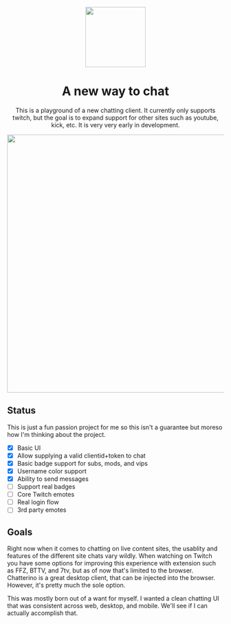 <p align="center">
  <a href="https://pepo.chat"><img src="https://pepo.chat/pepo.png" height="140"></a>
</p>

<span align="center">

# A new way to chat

This is a playground of a new chatting client. It currently only supports twitch, but the goal is to expand support for other sites such as youtube, kick, etc. It is very very early in development.

<p align="center">
  <img src="Pepo_GrDhCO7dHw.png" height="600">
</p>

</span>

## Status

This is just a fun passion project for me so this isn't a guarantee but moreso how I'm thinking about the project.

- [x] Basic UI
- [x] Allow supplying a valid clientid+token to chat
- [x] Basic badge support for subs, mods, and vips
- [x] Username color support
- [x] Ability to send messages
- [ ] Support real badges
- [ ] Core Twitch emotes
- [ ] Real login flow
- [ ] 3rd party emotes

## Goals

Right now when it comes to chatting on live content sites, the usablity and features of the different site chats vary wildly. When watching on Twitch you have some options for improving this experience with extension such as FFZ, BTTV, and 7tv, but as of now that's limited to the browser. Chatterino is a great desktop client, that can be injected into the browser. However, it's pretty much the sole option.

This was mostly born out of a want for myself. I wanted a clean chatting UI that was consistent across web, desktop, and mobile. We'll see if I can actually accomplish that.
